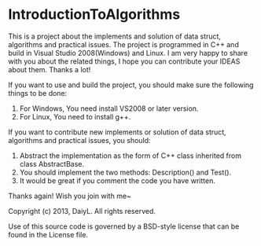 IntroductionToAlgorithms
========================

This is a project about the implements and solution of data struct, algorithms and practical issues. 
The project is programmed in C++ and build in Visual Studio 2008(Windows) and Linux. 
I am very happy to share with you about the related things, I hope you can contribute your IDEAS about them. 
Thanks a lot!

If you want to use and build the project, you should make sure the following things to be done:
1. For Windows, You need install VS2008 or later version.
2. For Linux, You need to install g++.

If you want to contribute new implements or solution of data struct, algorithms and practical issues,
you should:
1. Abstract the implementation as the form of C++ class inherited from class AbstractBase.
2. You should implement the two methods: Description() and Test().
3. It would be great if you comment the code you have written.

Thanks again! Wish you join with me~

Copyright (c) 2013, DaiyL.  All rights reserved.

Use of this source code is governed by a BSD-style
license that can be found in the License file.